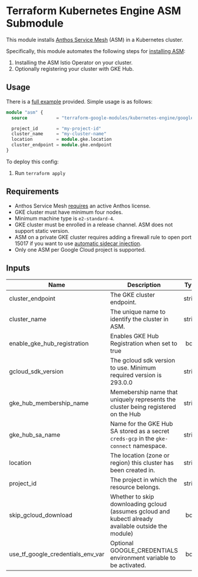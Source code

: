 # Terraform Kubernetes Engine ASM Submodule

This module installs [Anthos Service Mesh](https://cloud.google.com/service-mesh/docs) (ASM) in a Kubernetes cluster.

Specifically, this module automates the following steps for [installing ASM](https://cloud.google.com/service-mesh/docs/install):

1. Installing the ASM Istio Operator on your cluster.
2. Optionally registering your cluster with GKE Hub.

## Usage

There is a [full example](../../examples/simple_regional_with_asm) provided. Simple usage is as follows:

```tf
module "asm" {
  source           = "terraform-google-modules/kubernetes-engine/google//modules/asm"

  project_id       = "my-project-id"
  cluster_name     = "my-cluster-name"
  location         = module.gke.location
  cluster_endpoint = module.gke.endpoint
}
```

To deploy this config:
1. Run `terraform apply`

## Requirements

- Anthos Service Mesh [requires](https://cloud.google.com/service-mesh/docs/gke-install-existing-cluster#requirements) an active Anthos license.
- GKE cluster must have minimum four nodes.
- Minimum machine type is `e2-standard-4`.
- GKE cluster must be enrolled in a release channel. ASM does not support static version.
- ASM on a private GKE cluster requires adding a firewall rule to open port 15017 if you want to use [automatic sidecar injection](https://cloud.google.com/service-mesh/docs/proxy-injection).
- Only one ASM per Google Cloud project is supported.


 <!-- BEGINNING OF PRE-COMMIT-TERRAFORM DOCS HOOK -->
## Inputs

| Name | Description | Type | Default | Required |
|------|-------------|:----:|:-----:|:-----:|
| cluster\_endpoint | The GKE cluster endpoint. | string | n/a | yes |
| cluster\_name | The unique name to identify the cluster in ASM. | string | n/a | yes |
| enable\_gke\_hub\_registration | Enables GKE Hub Registration when set to true | bool | `"true"` | no |
| gcloud\_sdk\_version | The gcloud sdk version to use. Minimum required version is 293.0.0 | string | `"296.0.1"` | no |
| gke\_hub\_membership\_name | Memebership name that uniquely represents the cluster being registered on the Hub | string | `"gke-asm-membership"` | no |
| gke\_hub\_sa\_name | Name for the GKE Hub SA stored as a secret `creds-gcp` in the `gke-connect` namespace. | string | `"gke-hub-sa"` | no |
| location | The location (zone or region) this cluster has been created in. | string | n/a | yes |
| project\_id | The project in which the resource belongs. | string | n/a | yes |
| skip\_gcloud\_download | Whether to skip downloading gcloud (assumes gcloud and kubectl already available outside the module) | bool | `"true"` | no |
| use\_tf\_google\_credentials\_env\_var | Optional GOOGLE_CREDENTIALS environment variable to be activated. | bool | `"false"` | no |

 <!-- END OF PRE-COMMIT-TERRAFORM DOCS HOOK -->

